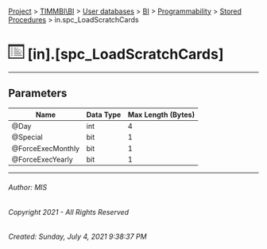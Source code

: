 #### 

[Project](../../../../../index.md) > [TIMMBI\\BI](../../../../index.md) > [User databases](../../../index.md) > [BI](../../index.md) > [Programmability](../index.md) > [Stored Procedures](Stored_Procedures.md) > in.spc_LoadScratchCards

# ![Stored Procedures](../../../../../Images/StoredProcedure32.png) [in].[spc_LoadScratchCards]

---

## <a name="#parameters"></a>Parameters

| Name | Data Type | Max Length (Bytes) |
|---|---|---|
| @Day | int | 4 |
| @Special | bit | 1 |
| @ForceExecMonthly | bit | 1 |
| @ForceExecYearly | bit | 1 |


---

###### Author:  MIS

###### Copyright 2021 - All Rights Reserved

###### Created: Sunday, July 4, 2021 9:38:37 PM

